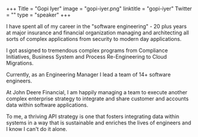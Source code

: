 +++
Title = "Gopi Iyer"
image = "gopi-iyer.png"
linktitle = "gopi-iyer"
Twitter = ""
type = "speaker"
+++

I have spent all of my career in the "software engineering"  - 20 plus years at major insurance and financial
organization managing and architecting all sorts of complex applications from security to modern day applications.

I got assigned to tremendous complex programs from Compliance Initiatives, Business System and Process Re-Engineering to
Cloud Migrations.

Currently, as an Engineering Manager I lead a team of 14+ software engineers.

At John Deere Financial, I am happily managing a team to execute another complex enterprise strategy to integrate and
share customer and accounts data within software applications.

To me, a thriving API strategy is one that fosters integrating data within systems in a way that is sustainable and
enriches the lives of engineers and I know I can't do it alone.